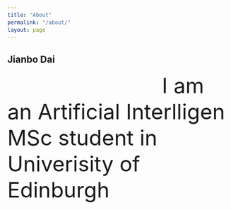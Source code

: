 ```yaml
---
title: "About"
permalink: "/about/"
layout: page
---
```

## Jianbo Dai
<div>
<img style="position:absolute;margin-left:960px" src="/assets/photo.jpg" width="180" alt="me">
</div>


<font style="margin-left:350px" size="10">
I am an Artificial Interlligen MSc student in Univerisity of Edinburgh
</font>


